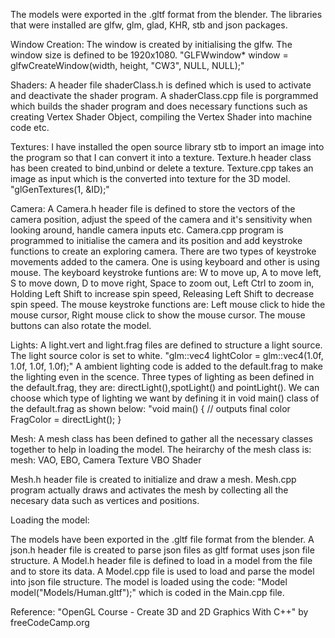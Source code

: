 The models were exported in the .gltf format from the blender.
The libraries that were installed are glfw, glm, glad, KHR, stb and json packages.

Window Creation:
The window is created by initialising the glfw. The window size is defined to be 1920x1080.
"GLFWwindow* window = glfwCreateWindow(width, height, "CW3", NULL, NULL);"

Shaders:
A header file shaderClass.h is defined which is used to activate and deactivate the shader program.
A shaderClass.cpp file is porgrammed which builds the shader program and does necessary functions such as creating Vertex Shader Object, compiling the Vertex Shader into machine code etc.

Textures:
I have installed the open source library stb to import an image into the program so that I can convert it into a texture.
Texture.h header class has been created to bind,unbind or delete a texture.
Texture.cpp takes an image as input which is the converted into texture for the 3D model.
"glGenTextures(1, &ID);"

Camera:
A Camera.h header file is defined to store the vectors of the camera position, adjust the speed of the camera and it's sensitivity when looking around, handle camera inputs etc.
Camera.cpp program is programmed to initialise the camera and its position and add keystroke functions to create an exploring camera.
There are two types of keystroke movements added to the camera. One is using keyboard and other is using mouse.
The keyboard keystroke funtions are: W to move up, A to move left, S to move down, D to move right, Space to zoom out, Left Ctrl to zoom in, Holding Left Shift to increase spin speed, Releasing Left Shift to decrease spin speed.
The mouse keystroke functions are: Left mouse click to hide the mouse cursor, Right mouse click to show the mouse cursor. The mouse buttons can also rotate the model.

Lights:
A light.vert and light.frag files are defined to structure a light source.
The light source color is set to white. "glm::vec4 lightColor = glm::vec4(1.0f, 1.0f, 1.0f, 1.0f);"
A ambient lighting code is added to the default.frag to make the lighting even in the scence. 
Three types of lighting as been defined in the default.frag, they are: directLight(),spotLight() and pointLight().
We can choose which type of lighting we want by defining it in void main() class of the default.frag as shown below:
"void main()
{ // outputs final color
	FragColor = directLight(); }
  
Mesh:
A mesh class has been defined to gather all the necessary classes together to help in loading the model.
The heirarchy of the mesh class is: mesh: VAO, EBO, Camera Texture
                                          VBO       Shader
                                          
Mesh.h header file is created to initialize and draw a mesh.
Mesh.cpp program actually draws and activates the mesh by collecting all the necesary data such as vertices and positions.

Loading the model:

The models have been exported in the .gltf file format from the blender.
A json.h header file is created to parse json files as gltf format uses json file structure.
A Model.h header file is defined to load in a model from the file and to store its data.
A Model.cpp file is used to load and parse the model into json file structure.
The model is loaded using the code: "Model model("Models/Human.gltf");" which is coded in the Main.cpp file.

Reference:
"OpenGL Course - Create 3D and 2D Graphics With C++" by freeCodeCamp.org


  
  
  
  
  
